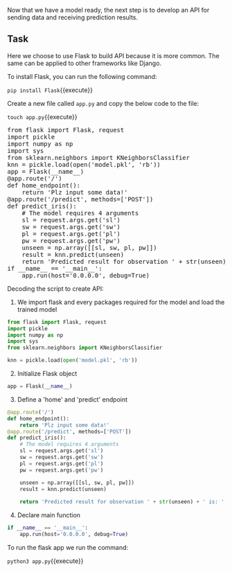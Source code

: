 Now that we have a model ready, the next step is to develop an API for sending data and receiving prediction results.

## Task

Here we choose to use Flask to build API because it is more common. The same can be applied to other frameworks like Django.

To install Flask, you can run the following command:

`pip install Flask`{{execute}}

Create a new file called `app.py` and copy the below code to the file:

`touch app.py`{{execute}}

<pre class="file" data-target="clipboard">
from flask import Flask, request
import pickle 
import numpy as np
import sys
from sklearn.neighbors import KNeighborsClassifier
knn = pickle.load(open('model.pkl', 'rb'))
app = Flask(__name__)
@app.route('/')
def home_endpoint():
    return 'Plz input some data!'
@app.route('/predict', methods=['POST'])
def predict_iris():
    # The model requires 4 arguments
    sl = request.args.get('sl')
    sw = request.args.get('sw')
    pl = request.args.get('pl')
    pw = request.args.get('pw')
    unseen = np.array([[sl, sw, pl, pw]])
    result = knn.predict(unseen)
    return 'Predicted result for observation ' + str(unseen) + ' is: ' + str(result)   
if __name__ == '__main__':
    app.run(host='0.0.0.0', debug=True)
</pre>



Decoding the script to create API:

1. We import flask and every packages required for the model and load the trained model

```python
from flask import Flask, request
import pickle 
import numpy as np
import sys
from sklearn.neighbors import KNeighborsClassifier

knn = pickle.load(open('model.pkl', 'rb'))
```

2. Initialize Flask object

``` python
app = Flask(__name__)
```

3. Define a 'home' and 'predict' endpoint

```python
@app.route('/')
def home_endpoint():
    return 'Plz input some data!'
@app.route('/predict', methods=['POST'])
def predict_iris():
    # The model requires 4 arguments
    sl = request.args.get('sl')
    sw = request.args.get('sw')
    pl = request.args.get('pl')
    pw = request.args.get('pw')

    unseen = np.array([[sl, sw, pl, pw]])
    result = knn.predict(unseen)
    
    return 'Predicted result for observation ' + str(unseen) + ' is: ' + str(result)
```

4. Declare main function

```python
if __name__ == '__main__':
    app.run(host='0.0.0.0', debug=True)
```



To run the flask app we run the command:

`python3 app.py`{{execute}}

